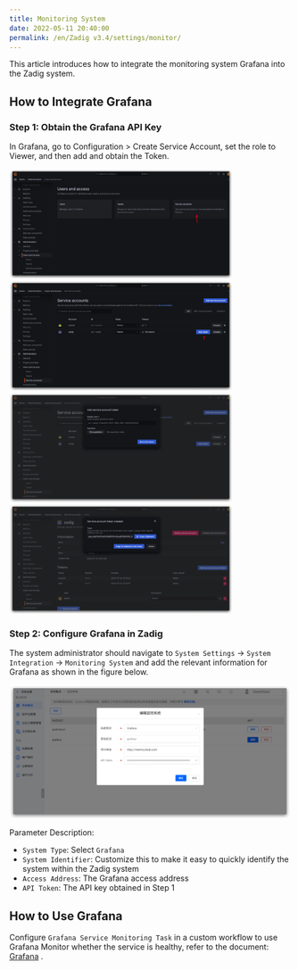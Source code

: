 ```yaml
---
title: Monitoring System
date: 2022-05-11 20:40:00
permalink: /en/Zadig v3.4/settings/monitor/
---
```


This article introduces how to integrate the monitoring system Grafana into the Zadig system.

<!-- ## 如何集成观测云

### 步骤 1：获取观测云 API Key

在观测云工作空间的管理 > API Key 管理，新建 API Key 并保存 Key 信息。

![guanceyun](../../../_images/config_guanceyun_system.png)

### 步骤 2：在 Zadig 上配置观测云

系统管理员依次访问 `系统设置` -> `系统集成` -> `监控系统`，添加观测云的相关信息，如下图所示。

![guanceyun](../../../_images/config_guanceyun_system_1.png)

参数说明：
- `系统类型`：选择`观测云`
- `系统标识`：自定义，方便在 Zadig 系统中快速识别出该系统即可
- `访问地址`：观测云访问地址
- `OpenAPI 地址`：和观测云系统部署类型、部署节点相关，参考 [官方文档](https://docs.guance.com/open-api/#endpoint) 查阅
- `API Token`：第一步中获取的 API Key 信息

## 如何使用观测云

在自定义工作流中配置`观测云监测` 任务即可使用观测云监测服务是否健康，参考文档：[观测云监测](/en/Zadig%20v3.4/project/workflow-jobs/#观测云监测)。 -->


## How to Integrate Grafana

### Step 1: Obtain the Grafana API Key

In Grafana, go to Configuration > Create Service Account, set the role to Viewer, and then add and obtain the Token.

<img src="../../../_images/config_grafana_system_320_1.png" width="400" />
<img src="../../../_images/config_grafana_system_320_2.png" width="400" />
<img src="../../../_images/config_grafana_system_320_3.png" width="400" />
<img src="../../../_images/config_grafana_system_320_4.png" width="400" />

### Step 2: Configure Grafana in Zadig

The system administrator should navigate to `System Settings` -> `System Integration` -> `Monitoring System` and add the relevant information for Grafana as shown in the figure below.

![grafana](../../../_images/config_grafana_system_2.png)

Parameter Description:
- `System Type`: Select `Grafana`
- `System Identifier`: Customize this to make it easy to quickly identify the system within the Zadig system
- `Access Address`: The Grafana access address
- `API Token`: The API key obtained in Step 1

## How to Use Grafana

Configure `Grafana Service Monitoring Task` in a custom workflow to use Grafana Monitor whether the service is healthy, refer to the document: [Grafana](/en/Zadig%20v3.4/project/workflow-jobs/#grafana-service-monitoring) .